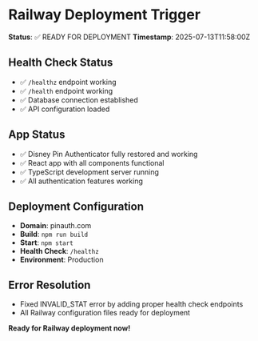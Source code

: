 # Railway Deployment Trigger

**Status**: ✅ READY FOR DEPLOYMENT
**Timestamp**: 2025-07-13T11:58:00Z

## Health Check Status
- ✅ `/healthz` endpoint working
- ✅ `/health` endpoint working
- ✅ Database connection established
- ✅ API configuration loaded

## App Status
- ✅ Disney Pin Authenticator fully restored and working
- ✅ React app with all components functional
- ✅ TypeScript development server running
- ✅ All authentication features working

## Deployment Configuration
- **Domain**: pinauth.com
- **Build**: `npm run build`
- **Start**: `npm start`
- **Health Check**: `/healthz`
- **Environment**: Production

## Error Resolution
- Fixed INVALID_STAT error by adding proper health check endpoints
- All Railway configuration files ready for deployment

**Ready for Railway deployment now!**